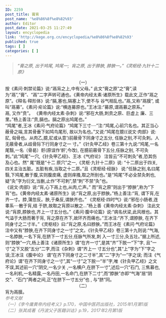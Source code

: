 ```yaml
---
ID: 2259
post_title: 膏肓
post_name: '%e8%86%8f%e8%82%93'
author: Editor
post_date: 2021-03-25 11:27:49
layout: encyclopedia
link: 'http://kege.org.cn/encyclopedia/%e8%86%8f%e8%82%93'
published: true
tags: [ ]
categories: [ ]
---
```

<blockquote>
<div><em>“膏之原, 出于鸠尾, 鸠尾一;  肓之原, 出于脖胦, 脖胦一。”<span style="letter-spacing: -0.315px;">《灵枢经·九针十二原》</span></em></div></blockquote>
<div style="text-align: center;">（一）</div>
<div>按《素问·刺禁论篇》说:“鬲肓之上,中有父母。” 此文“膏之原”之“膏”,读为“鬲”,“膏”、“鬲”二字声转可通也。《黄帝内经太素·诸原所生》载此文,正作“鬲之 原”。《释名·释形体》说:“膈,塞也,隔塞上下,使不与 谷气相乱也。”鬲,又称“鬲膜”, 或叫“鬲募”。《素问·疟论篇》说:“横连募原也。”王冰注:“募原,谓鬲募之原系。”</div>
<div></div>
<div>鬲, 又作“贲”。 《黄帝内经太素·杂刺》说:“邪在大肠,刺贲之原、巨虚上 廉、三里。”杨上善注:“贲,膈也。膈之原出鸠尾也。”</div>
<div></div>
<div>“鸠尾”者,王冰《素问·气府论篇》“鸠尾下三寸····”注:“鸠尾,心前穴名也。其正当心蔽骨之端,言其骨垂下如鸠鸟尾形, 故以为名也。”又说:“鸠尾在臆(《说文·肉部》说:肊, 匈骨也。从肉乙,臆,肊或从意’)前蔽骨下同身寸之五分, 任脉之别,不可灸刺。人无蔽骨者,从歧骨际下行同身寸之一 寸。”《针灸甲乙经》卷三第十九说:“鸠尾,一名尾翳,一名（骨曷）骬(原误作‘骭’,今改), 在臆前蔽骨下五分,任脉之别, 不可灸刺。”此“鸠尾”一穴,《针灸甲乙经》、王冰《气府论》 注皆云“不可刺灸”者,恐其伤及心也。然“ 尾”既是“十二 原穴”之一,《灵枢·九针十二原》说: “十二原出于四关, 四关主治五脏。五脏有疾,当取之十二原。”且《灵枢经·经脉》 说:“任脉之别,名曰尾翳,下鸠尾,散于腹,实则腹皮痛, 虚则痒搔,取之所别也。”是“鸠尾”不必全禁灸刺也,疑“灸”字为衍文,当删,止作“不可刺”,禁“刺”不禁“灸”也。</div>
<div></div>
<div>
<div>《说文·肉部》说:“肓,心下鬲上也,从肉,亡声。” 而“肓之原”则出于“脖胦”,称为“下肓”也。《黄帝内经太素·诸原所生》说:“肓之原,出于脖胦。”杨上善注:“肓, 谓下肓,在齐一寸。脖,蒲忽反。胦,于桑反,谓胦齐也。” 《灵枢经·四时气》说:“邪在小肠者,连睾系····散于肓,结 于脐,故取之肓原以散之…”杨上善《黄帝内经太素·杂刺》 注此文说:“肓原,脖胦也,齐上一寸五分也。”《素问·腹中论篇》说:“病名伏梁,此风根也。其气溢于大肠而著于肓, 肓之原在齐下,故环齐而痛也。”王冰注:“齐下,谓脖胦, 在齐下同身寸之二寸半。”《灵枢经》曰:“肓之原,名曰脖胦。”而王冰在《素问·气府论篇》注中又有“脖胦,在齐下同身寸之一寸”之文。《针灸甲乙经》卷三第十九则说:“气海,一名脖胦,一名下肓,在脐下一寸五分,任脉气所发,刺 入一寸三分,灸五壮。”据上所述,则“脖胦”一穴,杨上善注《诸原所生》谓“在齐一寸”,是其“齐”下脱一“下”字, 且“一寸”之下又脱“五分”二字,而注《杂刺》谓“齐上一 寸五分也”,其“上”字为“下”字之误;王冰注《腹中论》 谓“在齐下同身寸之二寸半”,其“二”字为“一”字之误; 而注《气府论》谓“在齐下同身寸之一寸”,其“一寸”之下脱一“半”字,唯《针灸甲乙经》之文不误,其述前一穴“阴交,一名少关 ,一名横户,在脐下一寸”,述后一穴“石门, 三焦募也,一名利机,一名精露,一名丹田,一名命门,在脐下二寸”,而“脖胦”亦即“气海”居“阴交”、“石门”两者之间,正“在脐下一寸五分”也 , 与“脐”同。</div>
<div></div>
</div>
<div style="text-align: center;">（二）</div>
<div>肓为鬲膜。</div>
<div></div>
<div><span style="color: #808080;"><em>参考文献</em></span></div>
<div><span style="color: #808080;"><em>（一）《李今庸黄帝内经考义》p.170，中国中医药出版社，2015年1月第1版</em></span></div>
<div><em><span style="color: #808080;">（二）张其成著《丹波父子医籍训诂》p.19，2017年2月第1版</span></em></div>